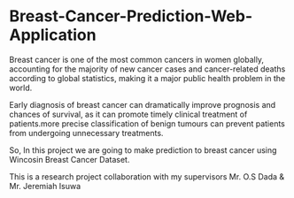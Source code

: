 # Breast-Cancer-Prediction-Web-Application

Breast cancer is one of the most common cancers in women globally, accounting for the majority of new cancer cases and cancer-related deaths according to global statistics, making it a major public health problem in the world.

Early diagnosis of breast cancer can dramatically improve prognosis and chances of survival, as it can promote timely clinical treatment of patients.more precise classification of benign tumours can prevent patients from undergoing unnecessary treatments.

So, In this project we are going to make prediction to breast cancer using Wincosin Breast Cancer Dataset.


This is a research project collaboration with my supervisors Mr. O.S Dada & Mr. Jeremiah Isuwa
